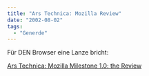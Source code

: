 ```yaml
---
title: "Ars Technica: Mozilla Review"
date: "2002-08-02"
tags:
  - "Generde"
---
```


Für DEN Browser eine Lanze bricht:

[Ars Technica: Mozilla Milestone 1.0: the Review](https://web.archive.org/web/20050315095238/http://arstechnica.com/reviews/02q3/mozilla.1/moz-1.html)
